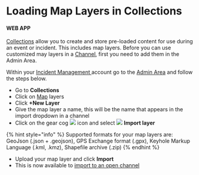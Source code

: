 # Loading Map Layers in Collections

#### WEB APP

[Collections](../admin-area/collections/) allow you to create and store pre-loaded content for use during an event or incident. This includes map layers. Before you can use customized may layers in a [Channel](../channels/), first you need to add them in the Admin Area. 

Within your [Incident Management ](../getting-started.md)account go to the [Admin Area](../admin-area/) and follow the steps below.

* Go to **Collections**
* Click on [Map](./) layers
* Click **+New Layer**
* Give the map layer a name, this will be the name that appears in the import dropdown in a channel
* Click on the gear cog ![](https://support.d4h.org/desk/file/10179628/2020-05-25%20at%2012.48.png) icon and select ![](https://support.d4h.org/desk/file/10206993/image.png) **Import layer**

{% hint style="info" %}
Supported formats for your map layers are: GeoJson \(.json + .geojson\), GPS Exchange format \(.gpx\), Keyhole Markup Language \(.kml, .kmz\), Shapefile archive \(.zip\)
{% endhint %}

* Upload your map layer and click **Import**
* This is now available to [import to an open channel](importing-map-layers-into-a-channel.md)

